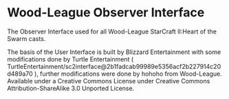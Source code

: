 Wood-League Observer Interface
==============================

The Observer Interface used for all Wood-League StarCraft II:Heart of the Swarm casts.

The basis of the User Interface is built by Blizzard Entertainment with some modifications done by Turtle Entertainment ( TurtleEntertainment/sc2interface@2b1fadcab99989e5356acf2b227914c20d489a70 ), further modifications were done by hohoho from Wood-League.
Available under a Creative Commons License under Creative Commons Attribution-ShareAlike 3.0 Unported License.
